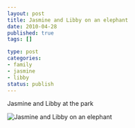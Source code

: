 ```yaml
--- 
layout: post
title: Jasmine and Libby on an elephant
date: 2010-04-28
published: true
tags: []

type: post
categories: 
- family
- jasmine
- libby
status: publish
---
```

Jasmine and Libby at the park 

![Jasmine and Libby on an elephant](http://media.eick.us/2010/04/photo.jpg)
